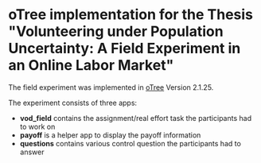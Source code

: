 # oTree implementation for the Thesis "Volunteering under Population Uncertainty: A Field Experiment in an Online Labor Market"

The field experiment was implemented in [oTree](https://www.otree.org/) Version 2.1.25.

The experiment consists of three apps:

- **vod_field** contains the assignment/real effort task the participants had to work on
- **payoff** is a helper app to display the payoff information
- **questions** contains various control question the participants had to answer



